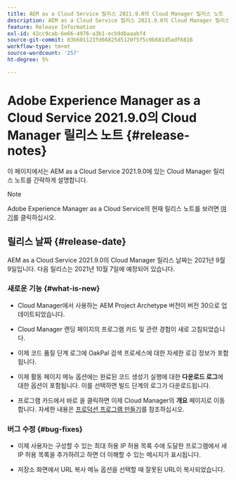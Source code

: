```yaml
---
title: AEM as a Cloud Service 릴리스 2021.9.0의 Cloud Manager 릴리스 노트
description: AEM as a Cloud Service 릴리스 2021.9.0의 Cloud Manager 릴리스 노트
feature: Release Information
exl-id: 42cc9cab-6e66-4976-a3b1-ecb9dbaaabf4
source-git-commit: 03b601123fd66825d5120f5f5c0b681d5adf6816
workflow-type: tm+mt
source-wordcount: '257'
ht-degree: 5%

---
```


# Adobe Experience Manager as a Cloud Service 2021.9.0의 Cloud Manager 릴리스 노트 {#release-notes}

이 페이지에서는 AEM as a Cloud Service 2021.9.0에 있는 Cloud Manager 릴리스 노트를 간략하게 설명합니다.

>[!NOTE]
>Adobe Experience Manager as a Cloud Service의 현재 릴리스 노트를 보려면 [여기](https://experienceleague.adobe.com/docs/experience-manager-cloud-service/release-notes/release-notes/release-notes-current.html?lang=ko-KR)를 클릭하십시오.

## 릴리스 날짜 {#release-date}

AEM as a Cloud Service 2021.9.0의 Cloud Manager 릴리스 날짜는 2021년 9월 9일입니다.
다음 릴리스는 2021년 10월 7일에 예정되어 있습니다.

### 새로운 기능 {#what-is-new}

* Cloud Manager에서 사용하는 AEM Project Archetype 버전이 버전 30으로 업데이트되었습니다.

* Cloud Manager 랜딩 페이지의 프로그램 카드 및 관련 경험이 새로 고침되었습니다.

* 이제 코드 품질 단계 로그에 OakPal 검색 프로세스에 대한 자세한 로깅 정보가 포함됩니다.

* 이제 활동 페이지 메뉴 옵션에는 완료된 코드 생성기 실행에 대한 **다운로드 로그**&#x200B;에 대한 옵션이 포함됩니다. 이를 선택하면 빌드 단계의 로그가 다운로드됩니다.

* 프로그램 카드에서 바로 을 클릭하면 이제 Cloud Manager의 **개요** 페이지로 이동합니다. 자세한 내용은 [프로덕션 프로그램 만들기](https://experienceleague.adobe.com/docs/experience-manager-cloud-service/implementing/using-cloud-manager/production-programs/creating-production-program.html?lang=en)를 참조하십시오.

### 버그 수정 {#bug-fixes}

* 이제 사용자는 구성할 수 있는 최대 허용 IP 허용 목록 수에 도달한 프로그램에서 새 IP 허용 목록을 추가하려고 하면 더 이해할 수 있는 메시지가 표시됩니다.

* 저장소 화면에서 URL 복사 메뉴 옵션을 선택할 때 잘못된 URL이 복사되었습니다.

